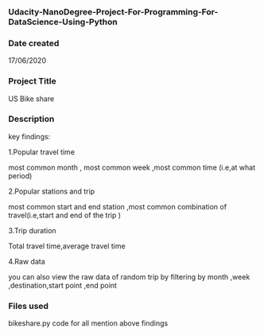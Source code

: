 ### Udacity-NanoDegree-Project-For-Programming-For-DataScience-Using-Python
### Date created
17/06/2020

### Project Title
US Bike share

### Description

key findings:

1.Popular travel time

most common month , most common week ,most common time (i.e,at what period)

2.Popular stations and trip

most common start and end station ,most common combination of travel(i.e,start and end of the trip )

3.Trip duration

Total travel time,average travel time

4.Raw data

you can also view the raw data of random trip by filtering by month ,week ,destination,start point ,end point

### Files used

bikeshare.py code for all  mention above findings



